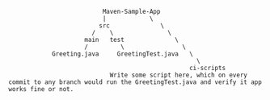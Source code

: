                               Maven-Sample-App
                              |            \
                             src              \
                           /    \               \
                         main   test              \
                         /         \                \
                Greeting.java     GreetingTest.java   \
                                                        \
                                                      ci-scripts
                                Write some script here, which on every commit to any branch would run the GreetingTest.java and verify it app works fine or not.
